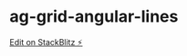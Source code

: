 # ag-grid-angular-lines

[Edit on StackBlitz ⚡️](https://stackblitz.com/edit/ag-grid-angular-hello-world-jqgeq8)
